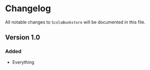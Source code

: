 # Changelog

All notable changes to `ScolaBookstore` will be documented in this file.

## Version 1.0

### Added
- Everything